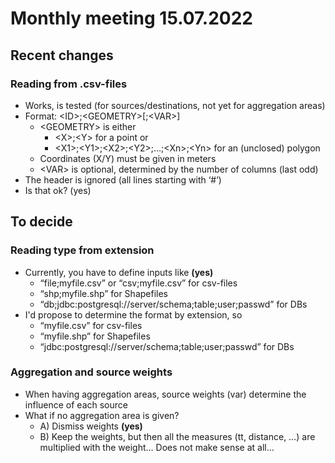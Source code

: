 # Monthly meeting 15.07.2022
## Recent changes
### Reading from .csv-files
* Works, is tested (for sources/destinations, not yet for aggregation areas)
* Format: &lt;ID&gt;;&lt;GEOMETRY&gt;[;&lt;VAR&gt;]
  * &lt;GEOMETRY> is either
    * &lt;X&gt;;&lt;Y&gt; for a point or
    * &lt;X1&gt;;&lt;Y1&gt;;&lt;X2&gt;;&lt;Y2&gt;;…;&lt;Xn&gt;;&lt;Yn&gt; for an (unclosed) polygon
  * Coordinates (X/Y) must be given in meters
  * &lt;VAR&gt; is optional, determined by the number of columns (last odd)
* The header is ignored (all lines starting with ‘#’)
* Is that ok? (yes)

## To decide
### Reading type from extension
* Currently, you have to define inputs like **(yes)**
  * &ldquo;file;myfile.csv&rdquo; or &ldquo;csv;myfile.csv&rdquo; for csv-files
  * &ldquo;shp;myfile.shp&rdquo; for Shapefiles
  * &ldquo;db;jdbc:postgresql://server/schema;table;user;passwd&rdquo; for DBs
* I&apos;d propose to determine the format by extension, so
  * &ldquo;myfile.csv&rdquo; for csv-files
  * &ldquo;myfile.shp&rdquo; for Shapefiles
  * &ldquo;jdbc:postgresql://server/schema;table;user;passwd&rdquo; for DBs

### Aggregation and source weights
* When having aggregation areas, source weights (var) determine the influence of each source
* What if no aggregation area is given? 
  * A) Dismiss weights **(yes)**
  * B) Keep the weights, but then all the measures (tt, distance, …) are multiplied with the weight… Does not make sense at all…
